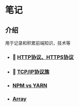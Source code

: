 # 笔记
## 介绍
用于记录和积累前端知识，技术等

- ### :rotating_light: [HTTP协议、HTTPS协议](https://github.com/Sanchez3/MyProject/issues/1)
- ### :rotating_light: [TCP/IP协议族](https://github.com/Sanchez3/MyProject/issues/2)
- ### [NPM vs YARN](https://github.com/Sanchez3/MyProject/issues/3)
- ### [Array](https://github.com/Sanchez3/MyProject/issues/4)


